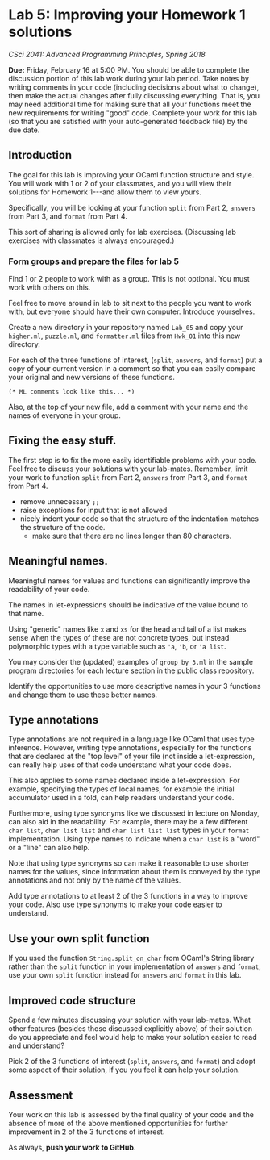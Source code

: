 # Lab 5: Improving your Homework 1 solutions

*CSci 2041: Advanced Programming Principles, Spring 2018*

**Due:** Friday, February 16 at 5:00 PM. You should be able to complete the
discussion portion of this lab work during your lab period. Take notes by
writing comments in your code (including decisions about what to change), then
make the actual changes after fully discussing everything. That is, you may need
additional time for making sure that all your functions meet the new
requirements for writing "good" code. Complete your work for this lab (so that
you are satisfied with your auto-generated feedback file) by the due date.

## Introduction

The goal for this lab is improving your OCaml function structure and style. You
will work with 1 or 2 of your classmates, and you will view their solutions for
Homework 1---and allow them to view yours.

Specifically, you will be looking at your function ``split`` from Part
2, ``answers`` from Part 3, and ``format`` from Part 4.

This sort of sharing is allowed only for lab exercises. (Discussing lab
exercises with classmates is always encouraged.)


### Form groups and prepare the files for lab 5

Find 1 or 2 people to work with as a group.  This is not optional.
You must work with others on this. 

Feel free to move around in lab to sit next to the people you want to
work with, but everyone should have their own computer. Introduce
yourselves.

Create a new directory in your repository named ``Lab_05`` and copy
your ``higher.ml``, ``puzzle.ml``, and ``formatter.ml`` files from
``Hwk_01`` into this new directory.

For each of the three functions of interest, (``split``, ``answers``,
 and ``format``) put a copy of your current version in a comment so
 that you can easily compare your original and new versions of these
 functions.

``(* ML comments look like this... *)``

Also, at the top of your new file, add a comment with your name and
the names of everyone in your group.


## Fixing the easy stuff.

The first step is to fix the more easily identifiable problems with
your code.  Feel free to discuss your solutions with your lab-mates.
Remember, limit your work to function ``split`` from Part 2,
``answers`` from Part 3, and ``format`` from Part 4.

- remove unnecessary ``;;``
- raise exceptions for input that is not allowed
- nicely indent your code so that the structure of the indentation
  matches the structure of the code.
  - make sure that there are no lines longer than 80 characters.


## Meaningful names.

Meaningful names for values and functions can significantly improve
the readability of your code.  

The names in let-expressions should be indicative of the value bound
to that name.

Using "generic" names like ``x`` and ``xs`` for the head and tail of a
list makes sense when the types of these are not concrete types, but
instead polymorphic types with a type variable such as ``'a``, ``'b``,
or ``'a list``.

You may consider the (updated) examples of ``group_by_3.ml`` in the
sample program directories for each lecture section in the public
class repository.

Identify the opportunities to use more descriptive names in your 3
functions and change them to use these better names.


## Type annotations
Type annotations are not required in a language like OCaml that uses
type inference.  However, writing type annotations, especially for the
functions that are declared at the "top level" of your file (not
inside a let-expression, can really help uses of that code understand
what your code does.

This also applies to some names declared inside a let-expression.  For
example, specifying the types of local names, for example the initial
accumulator used in a fold, can help readers understand your code.

Furthermore, using type synonyms like we discussed in lecture on
Monday, can also aid in the readability.   For example, there may be a
few different ``char list``, ``char list list`` and ``char list list
list`` types in your ``format`` implementation.  Using type names to
indicate when a ``char list`` is a "word" or a "line" can also help.

Note that using type synonyms so can make it reasonable to use shorter
names for the values, since information about them is conveyed by the
type annotations and not only by the name of the values.

Add type annotations to at least 2 of the 3 functions in a way to
improve your code.  Also use type synonyms to make your code easier to
understand. 

## Use your own split function

If you used the function ``String.split_on_char`` from OCaml's
String library rather than the ``split`` function in your 
implementation of ``answers`` and ``format``, use your own ``split``
function instead for ``answers`` and ``format`` in this lab.

## Improved code structure

Spend a few minutes discussing your solution with your lab-mates.
What other features (besides those discussed explicitly above) of
their solution do you appreciate and feel would help to make your
solution easier to read and understand?

Pick 2 of the 3 functions of interest (``split``, ``answers``, and
``format``) and adopt some aspect of their solution, if you you feel
it can help your solution.


## Assessment

Your work on this lab is assessed by the final quality of your code
and the absence of more of the above mentioned opportunities for
further improvement in 2 of the 3 functions of interest.

As always, **push your work to GitHub**.
